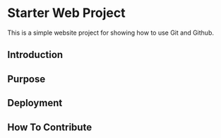 # Starter Web Project

This is a simple website project for
showing how to use Git and Github.

## Introduction

## Purpose

## Deployment

## How To Contribute